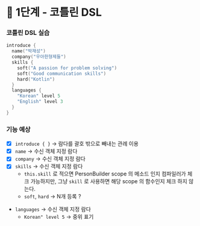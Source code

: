 # 🚀 1단계 - 코틀린 DSL

### 코틀린 DSL 실습
```kotlin
introduce {
  name("박재성")
  company("우아한형제들")
  skills {
    soft("A passion for problem solving")
    soft("Good communication skills")
    hard("Kotlin")
  }
  languages {
    "Korean" level 5
    "English" level 3
  }
}
```

### 기능 예상
- [x] `introduce { }` ->  람다를 괄호 밖으로 빼내는 관례 이용 
- [x] `name` -> 수신 객체 지정 람다
- [x] `company` -> 수신 객체 지정 람다
- [x] `skills` -> 수신 객체 지정 람다 
  - `this.skill` 로 적으면 PersonBuilder scope 의 메소드 인지 컴파일러가 체크 가능하지만, 그냥 `skill` 로 사용하면 해당 scope 의 함수인지 체크 하지 않는다. 
  - `soft`, `hard` -> N개 등록 ?  
- `languages` -> 수신 객체 지정 람다
  - `Korean" level 5` -> 중위 표기